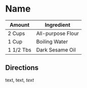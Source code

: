 # Name

|Amount | Ingredient|
|----|----|
2 Cups | All-purpose Flour
1 Cup | Boiling Water
1 1/2 Tbs | Dark Sesame Oil

## Directions

text, text, *text*